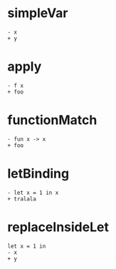 # simpleVar
```
- x
+ y
```

# apply
```
- f x
+ foo
```

# functionMatch
```
- fun x -> x
+ foo
```

# letBinding
```
- let x = 1 in x
+ tralala
```

# replaceInsideLet
```
let x = 1 in
- x
+ y
```
